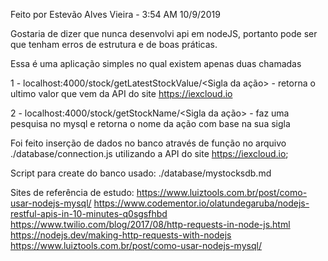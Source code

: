 Feito por Estevão Alves Vieira - 3:54 AM 10/9/2019

Gostaria de dizer que nunca desenvolvi api em nodeJS, portanto pode ser que tenham erros de estrutura e de boas práticas.

Essa é uma aplicação simples no qual existem apenas duas chamadas

1 - localhost:4000/stock/getLatestStockValue/<Sigla da ação> - retorna o ultimo valor que vem da API do site 
https://iexcloud.io

2 - localhost:4000/stock/getStockName/<Sigla da ação> - faz uma pesquisa
no mysql e retorna o nome da ação com base na sua sigla

Foi feito inserção de dados no banco através de função no arquivo ./database/connection.js utilizando a API do site https://iexcloud.io;

Script para create do banco usado: ./database/mystocksdb.md

Sites de referência de estudo:
https://www.luiztools.com.br/post/como-usar-nodejs-mysql/
https://www.codementor.io/olatundegaruba/nodejs-restful-apis-in-10-minutes-q0sgsfhbd
https://www.twilio.com/blog/2017/08/http-requests-in-node-js.html
https://nodejs.dev/making-http-requests-with-nodejs
https://www.luiztools.com.br/post/como-usar-nodejs-mysql/